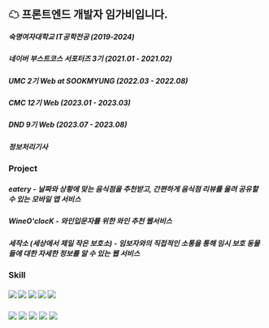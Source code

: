## ☁ 프론트엔드 개발자 임가비입니다.
##### 숙명여자대학교 IT공학전공 (2019-2024)
##### 네이버 부스트코스 서포터즈 3기 (2021.01 - 2021.02)
##### UMC 2기 Web at SOOKMYUNG (2022.03 - 2022.08)
##### CMC 12기 Web (2023.01 - 2023.03)
##### DND 9기 Web (2023.07 - 2023.08)
##### 정보처리기사


### Project
##### eatery - 날짜와 상황에 맞는 음식점을 추천받고, 간편하게 음식점 리뷰를 올려 공유할 수 있는 모바일 앱 서비스
##### WineO'clocK - 와인입문자를 위한 와인 추천 웹서비스
##### 세작소 (세상에서 제일 작은 보호소) - 임보자와의 직접적인 소통을 통해 임시 보호 동물들에 대한 자세한 정보를 알 수 있는 웹 서비스


### Skill
##### <img src="https://img.shields.io/badge/HTML5-E34F26?style=for-the-badge&logo=html5&logoColor=white"> <img src="https://img.shields.io/badge/CSS-1572B6?style=for-the-badge&logo=css3&logoColor=white"> <img src="https://img.shields.io/badge/JAVASCRIPT-F7DF1E?style=for-the-badge&logo=javascript&logoColor=black"> <img src="https://img.shields.io/badge/TYPESCRIPT-1572B6?style=for-the-badge&logo=typescript&logoColor=white"> <img src="https://img.shields.io/badge/PYTHON-3776AB?style=for-the-badge&logo=Python&logoColor=white">
<img src="https://img.shields.io/badge/REACT-61DAFB?style=for-the-badge&logo=react&logoColor=black"> <img src="https://img.shields.io/badge/NEXT.JS-000000?style=for-the-badge&logo=next.js&logoColor=white"> <img src="https://img.shields.io/badge/REACT NATIVE-61DAFB?style=for-the-badge&logo=react&logoColor=black"> <img src="https://img.shields.io/badge/firebase-FFCA28?style=for-the-badge&logo=firebase&logoColor=white"> <img src="https://img.shields.io/badge/STYLED COMPONENTS-DB7093?style=for-the-badge&logo=styled components&logoColor=white">  
